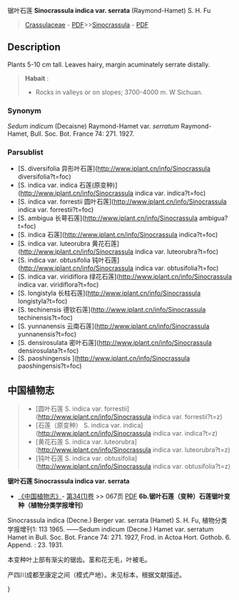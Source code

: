 锯叶石莲 **Sinocrassula indica var. serrata** (Raymond-Hamet) S. H. Fu

> [Crassulaceae](http://www.iplant.cn/info/Crassulaceae?t=foc) - [PDF](http://www.iplant.cn/foc/pdf/Crassulaceae.pdf)>>[Sinocrassula](http://www.iplant.cn/info/Sinocrassula?t=foc) - [PDF](http://www.iplant.cn/foc/pdf/Sinocrassula.pdf)

## Description

Plants 5-10 cm tall. Leaves hairy, margin acuminately serrate distally.


> **Habait** : 
>* Rocks in valleys or on slopes; 3700-4000 m. W Sichuan.

### Synonym
*Sedum indicum* (Decaisne) Raymond-Hamet var. *serratum* Raymond-Hamet, Bull. Soc. Bot. France 74: 271. 1927.

### Parsublist

* [S.  diversifolia  异形叶石莲](http://www.iplant.cn/info/Sinocrassula diversifolia?t=foc)
* [S.  indica var. indica  石莲(原变种)](http://www.iplant.cn/info/Sinocrassula indica var. indica?t=foc)
* [S.  indica var. forrestii  圆叶石莲](http://www.iplant.cn/info/Sinocrassula indica var. forrestii?t=foc)
* [S.  ambigua  长萼石莲](http://www.iplant.cn/info/Sinocrassula ambigua?t=foc)
* [S.  indica  石莲](http://www.iplant.cn/info/Sinocrassula indica?t=foc)
* [S.  indica var. luteorubra  黄花石莲](http://www.iplant.cn/info/Sinocrassula indica var. luteorubra?t=foc)
* [S.  indica var. obtusifolia  钝叶石莲](http://www.iplant.cn/info/Sinocrassula indica var. obtusifolia?t=foc)
* [S.  indica var. viridiflora  绿花石莲](http://www.iplant.cn/info/Sinocrassula indica var. viridiflora?t=foc)
* [S.  longistyla  长柱石莲](http://www.iplant.cn/info/Sinocrassula longistyla?t=foc)
* [S.  techinensis  德钦石莲](http://www.iplant.cn/info/Sinocrassula techinensis?t=foc)
* [S.  yunnanensis  云南石莲](http://www.iplant.cn/info/Sinocrassula yunnanensis?t=foc)
* [S.  densirosulata  密叶石莲](http://www.iplant.cn/info/Sinocrassula densirosulata?t=foc)
* [S.  paoshingensis  ](http://www.iplant.cn/info/Sinocrassula paoshingensis?t=foc)


## 中国植物志

> * [圆叶石莲  S.  indica var. forrestii](http://www.iplant.cn/info/Sinocrassula indica var. forrestii?t=z)
> * [石莲（原变种）  S.  indica var. indica](http://www.iplant.cn/info/Sinocrassula indica var. indica?t=z)
> * [黄花石莲  S.  indica var. luteorubra](http://www.iplant.cn/info/Sinocrassula indica var. luteorubra?t=z)
> * [钝叶石莲  S.  indica var. obtusifolia](http://www.iplant.cn/info/Sinocrassula indica var. obtusifolia?t=z)


**锯叶石莲 Sinocrassula indica var. serrata**

* [《中国植物志》](http://www.iplant.cn/frps)- [第34(1)卷](http://www.iplant.cn/frps/vol/34(1)) >> 067页 [PDF](http://www.iplant.cn/frps/pdf/34(1)/067.pdf)
**6b.锯叶石莲（变种）石莲锯叶变种（植物分类学报增刊）**

Sinocrassula indica (Decne.) Berger var. serrata (Hamet) S. H. Fu, 植物分类学报增刊1: 113 1965. ——Sedum indicum (Decne.) Hamet var. serratum Hamet in Bull. Soc. Bot. France 74: 271. 1927, Frod. in Actoa Hort. Gothob. 6. Append. : 23. 1931.

本变种叶上部有渐尖的锯齿。茎和花无毛，叶被毛。

产四川成都至康定之间（模式产地）。未见标本，根据文献描述。

}